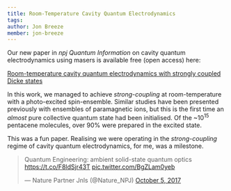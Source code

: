 ```yaml
---
title: Room-Temperature Cavity Quantum Electrodynamics
tags:
author: Jon Breeze
member: jon-breeze
---
```


Our new paper in *npj Quantum Information* on cavity quantum electrodynamics using masers is available free (open access) here:

[Room-temperature cavity quantum electrodynamics with strongly coupled Dicke states](https://www.nature.com/articles/s41534-017-0041-3)

In this work, we managed to achieve *strong-coupling* at room-temperature with a photo-excited spin-ensemble.  Similar studies have been presented previously with ensembles of paramagnetic ions, but this is the first time an *almost* pure collective quantum state had been initialised.  Of the ~10<sup>15</sup> pentacene molecules, over 90% were prepared in the excited state.

This was a fun paper.  Realising we were operating in the *strong-coupling* regime of cavity quantum electrodynamics, for me, was a milestone.

<blockquote class="twitter-tweet" data-lang="en"><p lang="en" dir="ltr">Quantum Engineering: ambient solid-state quantum optics <a href="https://t.co/F8ldSjr43T">https://t.co/F8ldSjr43T</a> <a href="https://t.co/BgZLam0yeb">pic.twitter.com/BgZLam0yeb</a></p>&mdash; Nature Partner Jnls (@Nature_NPJ) <a href="https://twitter.com/Nature_NPJ/status/916015146664898561?ref_src=twsrc%5Etfw">October 5, 2017</a></blockquote>
<script async src="https://platform.twitter.com/widgets.js" charset="utf-8"></script>
